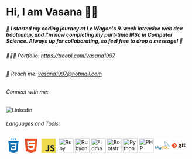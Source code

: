 # Hi, I am Vasana 👋🏽

##### 🚀 I started my coding journey at Le Wagon's 9-week intensive web dev bootcamp, and I'm now completing my part-time MSc in Computer Science. Always up for collaborating, so feel free to drop a message! 🌟

###### 👩🏽‍💻 Portfolio: https://troopl.com/vasana1997

###### 📧 Reach me: vasana1997@hotmail.com

###### Connect with me: 
  <img src="https://cdn.jsdelivr.net/gh/devicons/devicon@latest/icons/linkedin/linkedin-original.svg"  title="Linkedin" alt="Linkedin" width="40" height="40"/>&nbsp;
          
###### Languages and Tools:
<div>
  <img src="https://github.com/devicons/devicon/blob/master/icons/css3/css3-plain-wordmark.svg"  title="CSS3" alt="CSS" width="40" height="40"/>&nbsp;
  <img src="https://github.com/devicons/devicon/blob/master/icons/html5/html5-original.svg" title="HTML5" alt="HTML" width="40" height="40"/>&nbsp;
  <img src="https://github.com/devicons/devicon/blob/master/icons/javascript/javascript-original.svg" title="JavaScript" alt="JavaScript" width="40" height="40"/>&nbsp;
  <img src="https://cdn.jsdelivr.net/gh/devicons/devicon@latest/icons/ruby/ruby-original.svg" title="Ruby" **alt="Ruby" width="40" height="40"/>
  <img src="https://cdn.jsdelivr.net/gh/devicons/devicon@latest/icons/rails/rails-plain-wordmark.svg" title="RubyonRails" **alt="RubyonRails" width="40" height="40" />
  <img src="https://cdn.jsdelivr.net/gh/devicons/devicon@latest/icons/figma/figma-original.svg" title="Figma" **alt="Figma" width="40" height="40"  />
  <img src="https://cdn.jsdelivr.net/gh/devicons/devicon@latest/icons/bootstrap/bootstrap-original-wordmark.svg" title="Bootstrap" **alt="Bootstrap" width="40" height="40"/>
  <img src="https://cdn.jsdelivr.net/gh/devicons/devicon@latest/icons/python/python-original.svg" title="Python" **alt="Python" width="40" height="40"/>
  <img src="https://cdn.jsdelivr.net/gh/devicons/devicon@latest/icons/php/php-original.svg" title="PHP" **alt="PHP" width="40" height="40" />
  <img src="https://github.com/devicons/devicon/blob/master/icons/mysql/mysql-original-wordmark.svg" title="MySQL"  alt="MySQL" width="40" height="40"/> 
  <img src="https://github.com/devicons/devicon/blob/master/icons/git/git-original-wordmark.svg" title="Git" **alt="Git" width="40" height="40"/>
  
          
</div>
<!--
**Vas2244/Vas2244** is a ✨ _special_ ✨ repository because its `README.md` (this file) appears on your GitHub profile.

